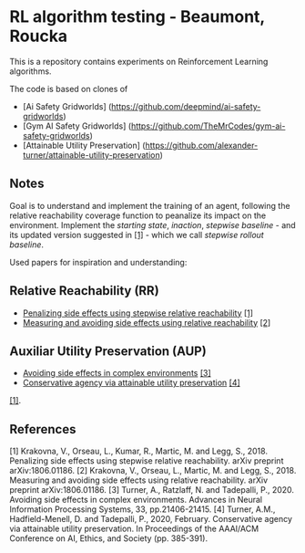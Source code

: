 # RL algorithm testing - Beaumont, Roucka
This is a repository contains experiments on Reinforcement Learning algorithms.

The code is based on clones of
- [Ai Safety Gridworlds] (https://github.com/deepmind/ai-safety-gridworlds)
- [Gym AI Safety Gridworlds] (https://github.com/TheMrCodes/gym-ai-safety-gridworlds)
- [Attainable Utility Preservation] (https://github.com/alexander-turner/attainable-utility-preservation)

## Notes
Goal is to understand and implement the training of an agent, following the relative reachability coverage function to peanalize its impact on the environment. Implement the *starting state*, *inaction*, *stepwise baseline* - and its updated version suggested in [[1]](#1) - which we call *stepwise rollout baseline*.

Used papers for inspiration and understanding:

## Relative Reachability (RR)
- [Penalizing side effects using stepwise relative reachability](https://arxiv.org/pdf/1711.09883.pdf) [[1]](#1)
- [Measuring and avoiding side effects using relative reachability](https://www.researchgate.net/profile/Viktoriya-Krakovna/publication/325557348_Measuring_and_avoiding_side_effects_using_relative_reachability/links/5bb7e5eaa6fdcc9552d46b02/Measuring-and-avoiding-side-effects-using-relative-reachability.pdf) [[2]](#2)

## Auxiliar Utility Preservation (AUP)
- [Avoiding side effects in complex environments](https://proceedings.neurips.cc/paper/2020/hash/f50a6c02a3fc5a3a5d4d9391f05f3efc-Abstract.html) [[3]](#3)
- [Conservative agency via attainable utility preservation](https://dl.acm.org/doi/abs/10.1145/3375627.3375851?casa_token=TOj2-yjPZYEAAAAA:4BKWRa1IBaYiDlTDq_ykSQ48wH0sMMHfzWd_3nN4EF7fqKF9iS7XYAXVkJV_WIpWtoC9wpRiFy4lHw) [[4]](#4)

[[1]](#1).

## References
<a id="1">[1]</a> 
Krakovna, V., Orseau, L., Kumar, R., Martic, M. and Legg, S., 2018.
Penalizing side effects using stepwise relative reachability. 
arXiv preprint arXiv:1806.01186.
<a id="2">[2]</a> 
Krakovna, V., Orseau, L., Martic, M. and Legg, S., 2018.
Measuring and avoiding side effects using relative reachability.
arXiv preprint arXiv:1806.01186.
<a id="3">[3]</a> 
Turner, A., Ratzlaff, N. and Tadepalli, P., 2020.
Avoiding side effects in complex environments. 
Advances in Neural Information Processing Systems, 33, pp.21406-21415.
<a id="4">[4]</a> 
Turner, A.M., Hadfield-Menell, D. and Tadepalli, P., 2020, February.
Conservative agency via attainable utility preservation.
In Proceedings of the AAAI/ACM Conference on AI, Ethics, and Society (pp. 385-391).
